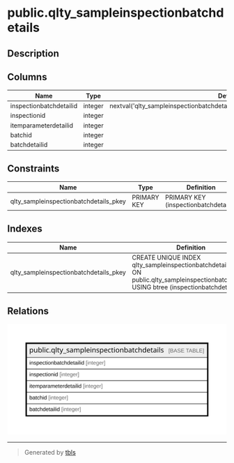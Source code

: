 # public.qlty_sampleinspectionbatchdetails

## Description

## Columns

| Name | Type | Default | Nullable | Children | Parents | Comment |
| ---- | ---- | ------- | -------- | -------- | ------- | ------- |
| inspectionbatchdetailid | integer | nextval('qlty_sampleinspectionbatchdetails_inspectionbatchdetailid_seq'::regclass) | false |  |  |  |
| inspectionid | integer |  | true |  |  |  |
| itemparameterdetailid | integer |  | true |  |  |  |
| batchid | integer |  | true |  |  |  |
| batchdetailid | integer |  | true |  |  |  |

## Constraints

| Name | Type | Definition |
| ---- | ---- | ---------- |
| qlty_sampleinspectionbatchdetails_pkey | PRIMARY KEY | PRIMARY KEY (inspectionbatchdetailid) |

## Indexes

| Name | Definition |
| ---- | ---------- |
| qlty_sampleinspectionbatchdetails_pkey | CREATE UNIQUE INDEX qlty_sampleinspectionbatchdetails_pkey ON public.qlty_sampleinspectionbatchdetails USING btree (inspectionbatchdetailid) |

## Relations

![er](public.qlty_sampleinspectionbatchdetails.svg)

---

> Generated by [tbls](https://github.com/k1LoW/tbls)
